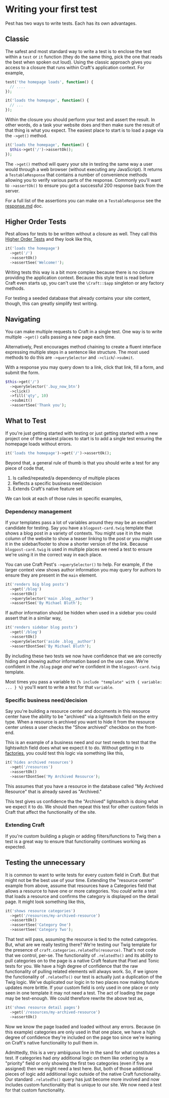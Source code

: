 # Writing your first test

Pest has two ways to write tests. Each has its own advantages.

## Classic

The safest and most standard way to write a test is to enclose the test within a `test` or `it` function (they do the same thing, pick the one that reads the best when spoken out loud). Using the classic approach gives you access to a closure that runs within Craft's application context. For example,

```php
test('the homepage loads', function() {
  // ....
});

it('loads the homepage', function() {
  // ...
});
```

Within the closure you should perform your test and assert the result. In other words, do a task your website does and then make sure the result of that thing is what you expect. The easiest place to start is to load a page via the `->get()` method.

```php
it('loads the homepage', function() {
  $this->get('/')->assertOk();
});
```

The `->get()` method will query your site in testing the same way a user would through a web browser (without executing any JavaScript). It returns a `TestableResponse` that contains a number of convenience methods allowing you to verify various parts of the response. Commonly you'll want to `->assertOk()` to ensure you got a successful 200 response back from the server.

For a full list of the assertions you can make on a `TestableResponse` see the [response.md](assertions/response.md) doc.

## Higher Order Tests

Pest allows for tests to be written without a closure as well. They call this [Higher Order Tests](https://pestphp.com/docs/higher-order-tests) and they look like this,

```php
it('loads the homepage')
  ->get('/')
  ->assertOk()
  ->assertSee('Welcome!');
```

Writing tests this way is a bit more complex because there is no closure providing the application context. Because this style test is read before Craft even starts up, you can't use the `\Craft::$app` singleton or any factory methods.

For testing a seeded database that already contains your site content, though, this can greatly simplify test writing.

## Navigating

You can make multiple requests to Craft in a single test. One way is to write multiple `->get()` calls passing a new page each time.

Alternatively, Pest encourages method chaining to create a fluent interface expressing multiple steps in a sentence like structure. The most used methods to do this are `->querySelector` and `->click`/`->submit`.

With a response you may query down to a link, click that link, fill a form, and submit the form.

```php
$this->get('/')
  ->querySelector('.buy_now_btn')
  ->click()
  ->fill('qty', 10)
  ->submit()
  ->assertSee('Thank you');
```

## What to Test

If you're just getting started with testing or just getting started with a new project one of the easiest places to start is to add a single test ensuring the homepage loads without errors.

```php
it('loads the homepage')->get('/')->assertOk();
```

Beyond that, a general rule of thumb is that you should write a test for any piece of code that,

1. Is called/repeated/a dependency of multiple places
2. Reflects a specific business need/decision
3. Extends Craft's native feature set

We can look at each of those rules in specific examples,

### Dependency management

If your templates pass a lot of variables around they may be an excellent candidate for testing. Say you have a `blogpost-card.twig` template that shows a blog post in a variety of contexts. You might use it in the main column of the website to show a teaser linking to the post or you might use it in the sidebar/footer to show a shorter version of the link. Because `blogpost-card.twig` is used in multiple places we need a test to ensure we're using it in the correct way in each place.

You can use Craft Pest's `->querySelector()` to help. For example, if the larger context view shows author information you may query for authors to ensure they are present in the `main` element.

```php
it('renders big blog posts')
  ->get('/blog')
  ->assertOk()
  ->querySelector('main .blog__author')
  ->assertSee('By Michael Bluth');
```

If author information should be hidden when used in a sidebar you could assert that in a similar way,

```php
it('renders sidebar blog posts')
  ->get('/blog')
  ->assertOk()
  ->querySelector('aside .blog__author')
  ->assertDontSee('By Michael Bluth');
```

By including these two tests we now have confidence that we are correctly hiding and showing author information based on the use case. We're confident in the `/blog` page _and_ we're confident in the `blogpost-card.twig` template.

Most times you pass a variable to `{% include "template" with { variable: ... } %}` you'll want to write a test for that `variable`.

### Specific business need/decision

Say you're building a resource center and documents in this resource center have the ability to be "archived" via a lightswitch field on the entry type. When a resource is archived you want to hide it from the resource center unless a user checks the "Show archived" checkbox on the front-end. 

This is an example of a business need and our test needs to test that the lightswitch field does what we expect it to do. Without getting in to [factories](factories.md), you could test this logic via something like this,

```php
it('hides archived resources')
  ->get('/resources')
  ->assertOk()
  ->assertDontSee('My Archived Resource');
```

This assumes that you have a resource in the database called "My Archived Resource" that is already saved as "Archived."

This test gives us confidence tha the "Archived" lightswitch is doing what we expect it to do. We should then repeat this test for other custom fields in Craft that affect the functionality of the site.

### Extending Craft

If you're custom building a plugin or adding filters/functions to Twig then a test is a great way to ensure that functionality continues working as expected.

## Testing the unnecessary 

It is common to want to write tests for every custom field in Craft. But that might not be the best use of your time. Extending the "resource center" example from above, assume that resources have a Categories field that allows a resource to have one or more categories. You _could_ write a test that loads a resource and confirms the category is displayed on the detail page. It might look something like this,

```php
it('shows resource categories')
  ->get('/resources/my-archived-resource')
  ->assertOk()
  ->assertSee('Category One')
  ->assertSee('Category Two');
```

That test will pass, assuming the resource is tied to the noted categories. But, what are we really testing there? We're testing our Twig template for the presence of `craft.categories.relatedTo(resource)`. That's not code that we control, per-se. The functionality of `.relatedTo()` and its ability to pull categories on to the page is a native Craft feature that Pixel and Tonic tests for you. We have a high degree of confidence that the raw functionality of pulling related elements will always work. So, if we ignore the functionality of `.relatedTo()` our test is actually just a duplication of the Twig logic. We've duplicated our logic in to two places now making future updates more brittle. If your custom field is only used in one place or only seen in one template it may not need a test. The act of loading the page may be test-enough. We could therefore rewrite the above test as,

```php
it('shows resource detail pages')
  ->get('/resources/my-archived-resource')
  ->assertOk()
```

Now we know the page loaded and loaded without any errors. Because (in this example) categories are only used in that one place, we have a high degree of confidence they're included on the page too since we're leaning on Craft's native functionality to pull them in.

Admittedly, this is a very ambiguous line in the sand for what constitutes a test. If categories had _any_ additional logic on them like ordering by a "priority" field or only showing the first two categories (even if five are assigned) then we might need a test here. But, both of those additional pieces of logic add additional logic outside of the native Craft functionality. Our standard `.relatedTo()` query has just become more involved and now includes custom functionality that is unique to our site. We now need a test for that custom functionality.
